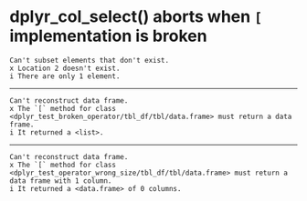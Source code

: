 # dplyr_col_select() aborts when `[` implementation is broken

    Can't subset elements that don't exist.
    x Location 2 doesn't exist.
    i There are only 1 element.

---

    Can't reconstruct data frame.
    x The `[` method for class <dplyr_test_broken_operator/tbl_df/tbl/data.frame> must return a data frame.
    i It returned a <list>.

---

    Can't reconstruct data frame.
    x The `[` method for class <dplyr_test_operator_wrong_size/tbl_df/tbl/data.frame> must return a data frame with 1 column.
    i It returned a <data.frame> of 0 columns.

